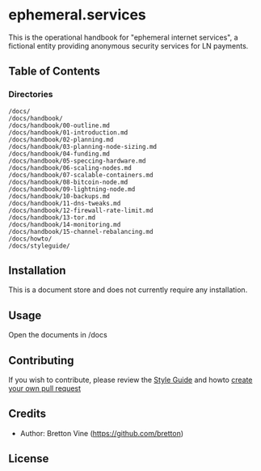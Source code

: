 # ephemeral.services
This is the operational handbook for "ephemeral internet services", a fictional entity providing anonymous security services for LN payments.

## Table of Contents

### Directories

```
/docs/
/docs/handbook/
/docs/handbook/00-outline.md
/docs/handbook/01-introduction.md
/docs/handbook/02-planning.md
/docs/handbook/03-planning-node-sizing.md
/docs/handbook/04-funding.md
/docs/handbook/05-speccing-hardware.md
/docs/handbook/06-scaling-nodes.md
/docs/handbook/07-scalable-containers.md
/docs/handbook/08-bitcoin-node.md
/docs/handbook/09-lightning-node.md
/docs/handbook/10-backups.md
/docs/handbook/11-dns-tweaks.md
/docs/handbook/12-firewall-rate-limit.md
/docs/handbook/13-tor.md
/docs/handbook/14-monitoring.md
/docs/handbook/15-channel-rebalancing.md
/docs/howto/
/docs/styleguide/
```

## Installation

This is a document store and does not currently require any installation.

## Usage

Open the documents in /docs

## Contributing

If you wish to contribute, please review the [Style Guide](docs/styleguide/00-styleguide.md) and howto [create your own pull request](docs/howto/00-forking-submit-pr.md)

## Credits

* Author: Bretton Vine (https://github.com/bretton)

## License
